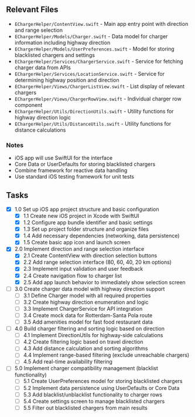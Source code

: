 ## Relevant Files

- `EChargerHelper/ContentView.swift` - Main app entry point with direction and range selection
- `EChargerHelper/Models/Charger.swift` - Data model for charger information including highway direction
- `EChargerHelper/Models/UserPreferences.swift` - Model for storing blacklisted chargers and settings
- `EChargerHelper/Services/ChargerService.swift` - Service for fetching charger data from APIs
- `EChargerHelper/Services/LocationService.swift` - Service for determining highway position and direction
- `EChargerHelper/Views/ChargerListView.swift` - List display of relevant chargers
- `EChargerHelper/Views/ChargerRowView.swift` - Individual charger row component
- `EChargerHelper/Utils/DirectionUtils.swift` - Utility functions for highway direction logic
- `EChargerHelper/Utils/DistanceUtils.swift` - Utility functions for distance calculations

### Notes

- iOS app will use SwiftUI for the interface
- Core Data or UserDefaults for storing blacklisted chargers
- Combine framework for reactive data handling
- Use standard iOS testing framework for unit tests

## Tasks

- [x] 1.0 Set up iOS app project structure and basic configuration
  - [x] 1.1 Create new iOS project in Xcode with SwiftUI
  - [x] 1.2 Configure app bundle identifier and basic settings
  - [x] 1.3 Set up project folder structure and organize files
  - [x] 1.4 Add necessary dependencies (networking, data persistence)
  - [x] 1.5 Create basic app icon and launch screen
- [x] 2.0 Implement direction and range selection interface  
  - [x] 2.1 Create ContentView with direction selection buttons
  - [x] 2.2 Add range selection interface (80, 60, 40, 20 km options)
  - [x] 2.3 Implement input validation and user feedback
  - [x] 2.4 Create navigation flow to charger list
  - [x] 2.5 Add app launch behavior to immediately show selection screen
- [ ] 3.0 Create charger data model with highway direction support
  - [ ] 3.1 Define Charger model with all required properties
  - [ ] 3.2 Create highway direction enumeration and logic
  - [ ] 3.3 Implement ChargerService for API integration
  - [ ] 3.4 Create mock data for Rotterdam-Santa Pola route
  - [ ] 3.5 Add amenities model for fast food restaurant data
- [ ] 4.0 Build charger filtering and sorting logic based on direction
  - [ ] 4.1 Implement DirectionUtils for highway-side calculations
  - [ ] 4.2 Create filtering logic based on travel direction
  - [ ] 4.3 Add distance calculation and sorting algorithms
  - [ ] 4.4 Implement range-based filtering (exclude unreachable chargers)
  - [ ] 4.5 Add real-time availability filtering
- [ ] 5.0 Implement charger compatibility management (blacklist functionality)
  - [ ] 5.1 Create UserPreferences model for storing blacklisted chargers
  - [ ] 5.2 Implement data persistence using UserDefaults or Core Data
  - [ ] 5.3 Add blacklist/unblacklist functionality to charger rows
  - [ ] 5.4 Create settings screen to manage blacklisted chargers
  - [ ] 5.5 Filter out blacklisted chargers from main results